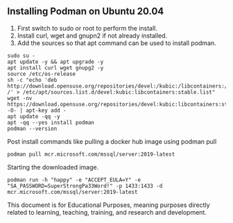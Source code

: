 ## Installing Podman on Ubuntu 20.04

1. First switch to sudo or root to perform the install.
1. Install curl, wget and gnupn2 if not already installed.
1. Add the sources so that apt command can be used to install podman.

```
sudo su -
apt update -y && apt upgrade -y
apt install curl wget gnupg2 -y
source /etc/os-release
sh -c "echo 'deb http://download.opensuse.org/repositories/devel:/kubic:/libcontainers:/stable/xUbuntu_${VERSION_ID}/ /' > /etc/apt/sources.list.d/devel:kubic:libcontainers:stable.list"
wget -nv https://download.opensuse.org/repositories/devel:kubic:libcontainers:stable/xUbuntu_${VERSION_ID}/Release.key -O- | apt-key add -
apt update -qq -y
apt -qq --yes install podman
podman --version
```

Post install commands like pulling a docker hub image using podman pull
```
podman pull mcr.microsoft.com/mssql/server:2019-latest
```
Starting the downloaded image.
```
podman run -h "happy" -e "ACCEPT_EULA=Y" -e "SA_PASSWORD=SuperStrongPa33Word!" -p 1433:1433 -d mcr.microsoft.com/mssql/server:2019-latest
```
This document is for Educational Purposes, meaning purposes directly related to learning, teaching, training, and research and development.
